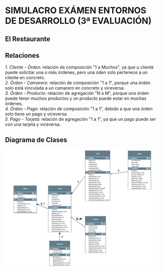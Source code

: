 # SIMULACRO EXÁMEN ENTORNOS DE DESARROLLO (3ª EVALUACIÓN)
## El Restaurante  

## Relaciones  
*1. Cliente - Órden:* relación de composición "1 a Muchos", ya que u cliente puede solicitar una o más órdenes, pero una óden solo pertenece a un cliente en concreto.  
*2. Órden - Camarero:* relación de composición "1 a 1", porque una órden solo está vinculada a un camarero en concreto y viceversa.  
*3. Órden - Producto:* relación de agregación "N a M", porque una órden puede tener muchos productos y un producto puede estar en muchas órdenes.  
*4. Órden - Pago:* relación de composición "1 a 1", debido a que una órden solo tiene un pago y viceversa.  
*5. Pago - Tarjeta:* relación de agregación "1 a 1", ya que un pago puede ser con una tarjeta y viceversa.  

## Diagrama de Clases
![Diagrama](diagrama-clases-simulacro.png)

